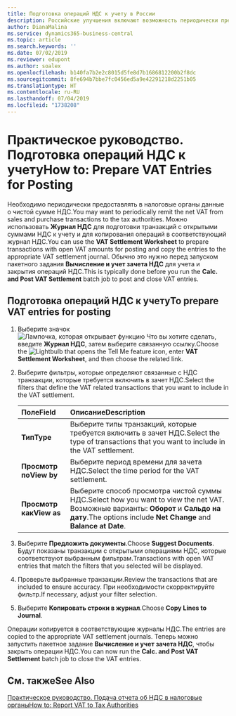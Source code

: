 ```yaml
---
title: Подготовка операций НДС к учету в России
description: Российские улучшения включают возможность периодически предоставлять в налоговые органы данные о чистой сумме НДС покупок или продаж.
author: DianaMalina
ms.service: dynamics365-business-central
ms.topic: article
ms.search.keywords: ''
ms.date: 07/02/2019
ms.reviewer: edupont
ms.author: soalex
ms.openlocfilehash: b140fa7b2e2c8015d5fe8d7b1686812200b2f8dc
ms.sourcegitcommit: 8fe694b7bbe7fc0456ed5a9e42291218d2251b05
ms.translationtype: HT
ms.contentlocale: ru-RU
ms.lasthandoff: 07/04/2019
ms.locfileid: "1738208"
---
```

# <a name="how-to-prepare-vat-entries-for-posting"></a><span data-ttu-id="b3b6c-103">Практическое руководство. Подготовка операций НДС к учету</span><span class="sxs-lookup"><span data-stu-id="b3b6c-103">How to: Prepare VAT Entries for Posting</span></span>

<span data-ttu-id="b3b6c-104">Необходимо периодически предоставлять в налоговые органы данные о чистой сумме НДС.</span><span class="sxs-lookup"><span data-stu-id="b3b6c-104">You may want to periodically remit the net VAT from sales and purchase transactions to the tax authorities.</span></span> <span data-ttu-id="b3b6c-105">Можно использовать **Журнал НДС** для подготовки транзакций с открытыми суммами НДС к учету и для копирования операций в соответствующий журнал НДС.</span><span class="sxs-lookup"><span data-stu-id="b3b6c-105">You can use the **VAT Settlement Worksheet** to prepare transactions with open VAT amounts for posting and copy the entries to the appropriate VAT settlement journal.</span></span> <span data-ttu-id="b3b6c-106">Обычно это нужно перед запуском пакетного задания **Вычисление и учет зачета НДС** для учета и закрытия операций НДС.</span><span class="sxs-lookup"><span data-stu-id="b3b6c-106">This is typically done before you run the **Calc. and Post VAT Settlement** batch job to post and close VAT entries.</span></span>

## <a name="to-prepare-vat-entries-for-posting"></a><span data-ttu-id="b3b6c-107">Подготовка операций НДС к учету</span><span class="sxs-lookup"><span data-stu-id="b3b6c-107">To prepare VAT entries for posting</span></span>

1. <span data-ttu-id="b3b6c-108">Выберите значок ![Лампочка, которая открывает функцию Что вы хотите сделать](../../media/ui-search/search_small.png "Что вы хотите сделать"), введите **Журнал НДС**, затем выберите связанную ссылку.</span><span class="sxs-lookup"><span data-stu-id="b3b6c-108">Choose the ![Lightbulb that opens the Tell Me feature](../../media/ui-search/search_small.png "Tell me what you want to do") icon, enter **VAT Settlement Worksheet**, and then choose the related link.</span></span>

2. <span data-ttu-id="b3b6c-109">Выберите фильтры, которые определяют связанные с НДС транзакции, которые требуется включить в зачет НДС.</span><span class="sxs-lookup"><span data-stu-id="b3b6c-109">Select the filters that define the VAT related transactions that you want to include in the VAT settlement.</span></span>

   | <span data-ttu-id="b3b6c-110">Поле</span><span class="sxs-lookup"><span data-stu-id="b3b6c-110">Field</span></span>       | <span data-ttu-id="b3b6c-111">Описание</span><span class="sxs-lookup"><span data-stu-id="b3b6c-111">Description</span></span>                                                  |
   | :---------- | :----------------------------------------------------------- |
   | <span data-ttu-id="b3b6c-112">**Тип**</span><span class="sxs-lookup"><span data-stu-id="b3b6c-112">**Type**</span></span>    | <span data-ttu-id="b3b6c-113">Выберите типы транзакций, которые требуется включить в зачет НДС.</span><span class="sxs-lookup"><span data-stu-id="b3b6c-113">Select the type of transactions that you want to include in the VAT settlement.</span></span> |
   | <span data-ttu-id="b3b6c-114">**Просмотр по**</span><span class="sxs-lookup"><span data-stu-id="b3b6c-114">**View by**</span></span> | <span data-ttu-id="b3b6c-115">Выберите период времени для зачета НДС.</span><span class="sxs-lookup"><span data-stu-id="b3b6c-115">Select the time period for the VAT settlement.</span></span>               |
   | <span data-ttu-id="b3b6c-116">**Просмотр как**</span><span class="sxs-lookup"><span data-stu-id="b3b6c-116">**View as**</span></span> | <span data-ttu-id="b3b6c-117">Выберите способ просмотра чистой суммы НДС.</span><span class="sxs-lookup"><span data-stu-id="b3b6c-117">Select how you want to view the net VAT.</span></span> <span data-ttu-id="b3b6c-118">Возможные варианты: **Оборот** и **Сальдо на дату**.</span><span class="sxs-lookup"><span data-stu-id="b3b6c-118">The options include **Net Change** and **Balance at Date**.</span></span> |

3. <span data-ttu-id="b3b6c-119">Выберите **Предложить документы**.</span><span class="sxs-lookup"><span data-stu-id="b3b6c-119">Choose **Suggest Documents**.</span></span> <span data-ttu-id="b3b6c-120">Будут показаны транзакции с открытыми операциями НДС, которые соответствуют выбранным фильтрам.</span><span class="sxs-lookup"><span data-stu-id="b3b6c-120">Transactions with open VAT entries that match the filters that you selected will be displayed.</span></span>

4. <span data-ttu-id="b3b6c-121">Проверьте выбранные транзакции.</span><span class="sxs-lookup"><span data-stu-id="b3b6c-121">Review the transactions that are included to ensure accuracy.</span></span> <span data-ttu-id="b3b6c-122">При необходимости скорректируйте фильтр.</span><span class="sxs-lookup"><span data-stu-id="b3b6c-122">If necessary, adjust your filter selection.</span></span>

5. <span data-ttu-id="b3b6c-123">Выберите **Копировать строки в журнал**.</span><span class="sxs-lookup"><span data-stu-id="b3b6c-123">Choose **Copy Lines to Journal**.</span></span>

<span data-ttu-id="b3b6c-124">Операции копируется в соответствующие журналы НДС.</span><span class="sxs-lookup"><span data-stu-id="b3b6c-124">The entries are copied to the appropriate VAT settlement journals.</span></span> <span data-ttu-id="b3b6c-125">Теперь можно запустить пакетное задание **Вычисление и учет зачета НДС**, чтобы закрыть операции НДС.</span><span class="sxs-lookup"><span data-stu-id="b3b6c-125">You can now run the **Calc. and Post VAT Settlement** batch job to close the VAT entries.</span></span>

## <a name="see-also"></a><span data-ttu-id="b3b6c-126">См. также</span><span class="sxs-lookup"><span data-stu-id="b3b6c-126">See Also</span></span>

[<span data-ttu-id="b3b6c-127">Практическое руководство. Подача отчета об НДС в налоговые органы</span><span class="sxs-lookup"><span data-stu-id="b3b6c-127">How to: Report VAT to Tax Authorities</span></span>](../../finance-how-report-vat.md)  
